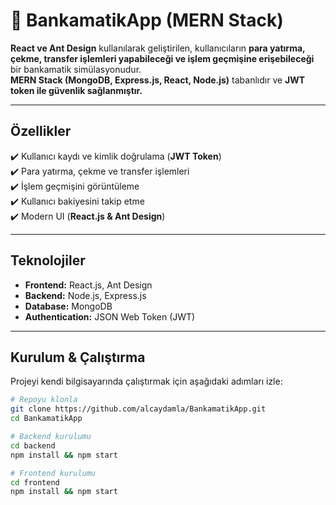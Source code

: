 # 🏦 BankamatikApp (MERN Stack)

**React ve Ant Design** kullanılarak geliştirilen, kullanıcıların **para yatırma, çekme, transfer işlemleri yapabileceği ve işlem geçmişine erişebileceği** bir bankamatik simülasyonudur.  
**MERN Stack (MongoDB, Express.js, React, Node.js)** tabanlıdır ve **JWT token ile güvenlik sağlanmıştır.**

---

## Özellikler  
✔️ Kullanıcı kaydı ve kimlik doğrulama (**JWT Token**)  
✔️ Para yatırma, çekme ve transfer işlemleri  
✔️ İşlem geçmişini görüntüleme  
✔️ Kullanıcı bakiyesini takip etme  
✔️ Modern UI (**React.js & Ant Design**)  

---

## Teknolojiler  
- **Frontend:** React.js, Ant Design  
- **Backend:** Node.js, Express.js  
- **Database:** MongoDB  
- **Authentication:** JSON Web Token (JWT)  

---

## Kurulum & Çalıştırma  
Projeyi kendi bilgisayarında çalıştırmak için aşağıdaki adımları izle:  

```bash
# Repoyu klonla
git clone https://github.com/alcaydamla/BankamatikApp.git
cd BankamatikApp

# Backend kurulumu
cd backend
npm install && npm start

# Frontend kurulumu
cd frontend
npm install && npm start
